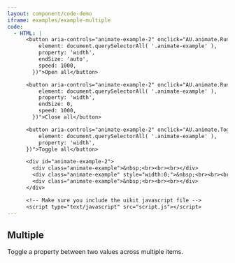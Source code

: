 ```yaml
---
layout: component/code-demo
iframe: examples/example-multiple
code:
  - HTML: |
      <button aria-controls="animate-example-2" onclick="AU.animate.Run({
          element: document.querySelectorAll( '.animate-example' ),
          property: 'width',
          endSize: 'auto',
          speed: 1000,
        })">Open all</button>

      <button aria-controls="animate-example-2" onclick="AU.animate.Run({
          element: document.querySelectorAll( '.animate-example' ),
          property: 'width',
          endSize: 0,
          speed: 1000,
        })">Close all</button>

      <button aria-controls="animate-example-2" onclick="AU.animate.Toggle({
          element: document.querySelectorAll( '.animate-example' ),
          property: 'width',
      })">Toggle all</button>

      <div id="animate-example-2">
        <div class="animate-example">&nbsp;<br><br><br></div>
        <div class="animate-example" style="width:0;">&nbsp;<br><br><br></div>
        <div class="animate-example">&nbsp;<br><br><br></div>
      </div>

      <!-- Make sure you include the uikit javascript file -->
      <script type="text/javascript" src="script.js"></script>
---
```

## Multiple

Toggle a property between two values across multiple items.
